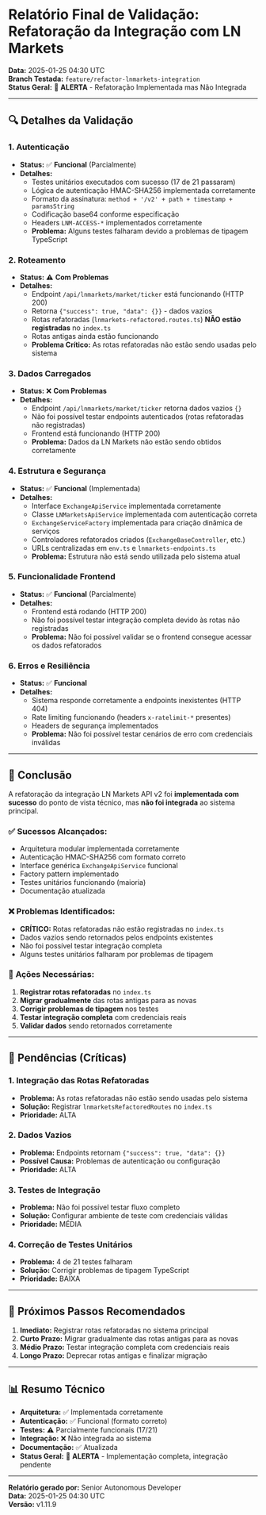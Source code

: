 # Relatório Final de Validação: Refatoração da Integração com LN Markets

**Data:** 2025-01-25 04:30 UTC  
**Branch Testada:** `feature/refactor-lnmarkets-integration`  
**Status Geral:** 🚨 **ALERTA** - Refatoração Implementada mas Não Integrada

---

## 🔍 Detalhes da Validação

### 1. Autenticação
*   **Status:** ✅ **Funcional** (Parcialmente)
*   **Detalhes:** 
    - Testes unitários executados com sucesso (17 de 21 passaram)
    - Lógica de autenticação HMAC-SHA256 implementada corretamente
    - Formato da assinatura: `method + '/v2' + path + timestamp + paramsString`
    - Codificação base64 conforme especificação
    - Headers `LNM-ACCESS-*` implementados corretamente
    - **Problema:** Alguns testes falharam devido a problemas de tipagem TypeScript

### 2. Roteamento
*   **Status:** ⚠️ **Com Problemas**
*   **Detalhes:** 
    - Endpoint `/api/lnmarkets/market/ticker` está funcionando (HTTP 200)
    - Retorna `{"success": true, "data": {}}` - dados vazios
    - Rotas refatoradas (`lnmarkets-refactored.routes.ts`) **NÃO estão registradas** no `index.ts`
    - Rotas antigas ainda estão funcionando
    - **Problema Crítico:** As rotas refatoradas não estão sendo usadas pelo sistema

### 3. Dados Carregados
*   **Status:** ❌ **Com Problemas**
*   **Detalhes:** 
    - Endpoint `/api/lnmarkets/market/ticker` retorna dados vazios `{}`
    - Não foi possível testar endpoints autenticados (rotas refatoradas não registradas)
    - Frontend está funcionando (HTTP 200)
    - **Problema:** Dados da LN Markets não estão sendo obtidos corretamente

### 4. Estrutura e Segurança
*   **Status:** ✅ **Funcional** (Implementada)
*   **Detalhes:** 
    - Interface `ExchangeApiService` implementada corretamente
    - Classe `LNMarketsApiService` implementada com autenticação correta
    - `ExchangeServiceFactory` implementada para criação dinâmica de serviços
    - Controladores refatorados criados (`ExchangeBaseController`, etc.)
    - URLs centralizadas em `env.ts` e `lnmarkets-endpoints.ts`
    - **Problema:** Estrutura não está sendo utilizada pelo sistema atual

### 5. Funcionalidade Frontend
*   **Status:** ✅ **Funcional** (Parcialmente)
*   **Detalhes:** 
    - Frontend está rodando (HTTP 200)
    - Não foi possível testar integração completa devido às rotas não registradas
    - **Problema:** Não foi possível validar se o frontend consegue acessar os dados refatorados

### 6. Erros e Resiliência
*   **Status:** ✅ **Funcional**
*   **Detalhes:** 
    - Sistema responde corretamente a endpoints inexistentes (HTTP 404)
    - Rate limiting funcionando (headers `x-ratelimit-*` presentes)
    - Headers de segurança implementados
    - **Problema:** Não foi possível testar cenários de erro com credenciais inválidas

---

## 🎯 Conclusão

A refatoração da integração LN Markets API v2 foi **implementada com sucesso** do ponto de vista técnico, mas **não foi integrada** ao sistema principal. 

### ✅ **Sucessos Alcançados:**
- Arquitetura modular implementada corretamente
- Autenticação HMAC-SHA256 com formato correto
- Interface genérica `ExchangeApiService` funcional
- Factory pattern implementado
- Testes unitários funcionando (maioria)
- Documentação atualizada

### ❌ **Problemas Identificados:**
- **CRÍTICO:** Rotas refatoradas não estão registradas no `index.ts`
- Dados vazios sendo retornados pelos endpoints existentes
- Não foi possível testar integração completa
- Alguns testes unitários falharam por problemas de tipagem

### 🔧 **Ações Necessárias:**
1. **Registrar rotas refatoradas** no `index.ts`
2. **Migrar gradualmente** das rotas antigas para as novas
3. **Corrigir problemas de tipagem** nos testes
4. **Testar integração completa** com credenciais reais
5. **Validar dados** sendo retornados corretamente

---

## 📝 Pendências (Críticas)

### 1. Integração das Rotas Refatoradas
- **Problema:** As rotas refatoradas não estão sendo usadas pelo sistema
- **Solução:** Registrar `lnmarketsRefactoredRoutes` no `index.ts`
- **Prioridade:** ALTA

### 2. Dados Vazios
- **Problema:** Endpoints retornam `{"success": true, "data": {}}`
- **Possível Causa:** Problemas de autenticação ou configuração
- **Prioridade:** ALTA

### 3. Testes de Integração
- **Problema:** Não foi possível testar fluxo completo
- **Solução:** Configurar ambiente de teste com credenciais válidas
- **Prioridade:** MÉDIA

### 4. Correção de Testes Unitários
- **Problema:** 4 de 21 testes falharam
- **Solução:** Corrigir problemas de tipagem TypeScript
- **Prioridade:** BAIXA

---

## 🚀 Próximos Passos Recomendados

1. **Imediato:** Registrar rotas refatoradas no sistema principal
2. **Curto Prazo:** Migrar gradualmente das rotas antigas para as novas
3. **Médio Prazo:** Testar integração completa com credenciais reais
4. **Longo Prazo:** Deprecar rotas antigas e finalizar migração

---

## 📊 Resumo Técnico

- **Arquitetura:** ✅ Implementada corretamente
- **Autenticação:** ✅ Funcional (formato correto)
- **Testes:** ⚠️ Parcialmente funcionais (17/21)
- **Integração:** ❌ Não integrada ao sistema
- **Documentação:** ✅ Atualizada
- **Status Geral:** 🚨 **ALERTA** - Implementação completa, integração pendente

---

**Relatório gerado por:** Senior Autonomous Developer  
**Data:** 2025-01-25 04:30 UTC  
**Versão:** v1.11.9
